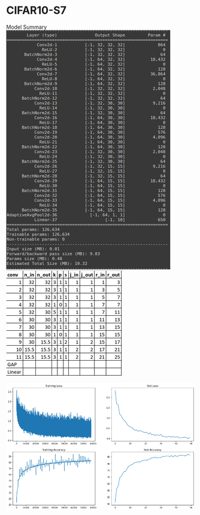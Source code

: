 # CIFAR10-S7

Model Summary
![Model summary](Model_summary.jpg)
![Model RF Calculation](RF_Calc.jpg)

![Train, test plots](plots.png)
